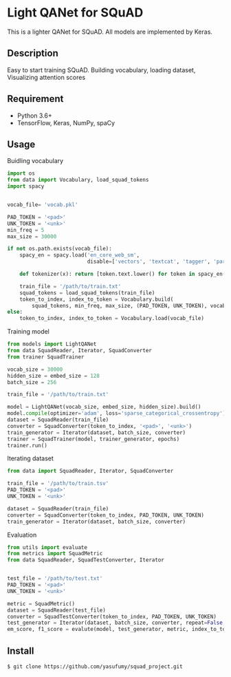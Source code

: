 # Light QANet for SQuAD

This is a lighter QANet for SQuAD. All models are implemented by Keras.

## Description

Easy to start training SQuAD. Building vocabulary, loading dataset,
Visualizing attention scores

## Requirement

- Python 3.6+
- TensorFlow, Keras, NumPy, spaCy

## Usage

Buidling vocabulary

```py
import os
from data import Vocabulary, load_squad_tokens
import spacy


vocab_file= 'vocab.pkl'

PAD_TOKEN = '<pad>'
UNK_TOKEN = '<unk>'
min_freq = 5
max_size = 30000

if not os.path.exists(vocab_file):
    spacy_en = spacy.load('en_core_web_sm',
                          disable=['vectors', 'textcat', 'tagger', 'parser', 'ner'])

    def tokenizer(x): return [token.text.lower() for token in spacy_en(x) if not token.is_space]

    train_file = '/path/to/train.txt'
    squad_tokens = load_squad_tokens(train_file)
    token_to_index, index_to_token = Vocabulary.build(
        squad_tokens, min_freq, max_size, (PAD_TOKEN, UNK_TOKEN), vocab_file)
else:
    token_to_index, index_to_token = Vocabulary.load(vocab_file)

```

Training model

```py
from models import LightQANet
from data SquadReader, Iterator, SquadConverter
from trainer SquadTrainer

vocab_size = 30000
hidden_size = embed_size = 128
batch_size = 256

train_file = '/path/to/train.txt'

model = LightQANet(vocab_size, embed_size, hidden_size).build()
model.compile(optimizer='adam', loss='sparse_categorical_crossentropy')
dataset = SquadReader(train_file)
converter = SquadConverter(token_to_index, '<pad>', '<unk>')
train_generator = Iterator(dataset, batch_size, converter)
trainer = SquadTrainer(model, trainer_generator, epochs)
trainer.run()
```

Iterating dataset

```py
from data import SquadReader, Iterator, SquadConverter

train_file = '/path/to/train.tsv'
PAD_TOKEN = '<pad>'
UNK_TOKEN = '<unk>'

dataset = SquadReader(train_file)
converter = SquadConverter(token_to_index, PAD_TOKEN, UNK_TOKEN)
train_generator = Iterator(dataset, batch_size, converter)
```

Evaluation

```py
from utils import evaluate
from metrics import SquadMetric
from data SquadReader, SquadTestConverter, Iterator


test_file = '/path/to/test.txt'
PAD_TOKEN = '<pad>'
UNK_TOKEN = '<unk>'

metric = SquadMetric()
dataset = SquadReader(test_file)
converter = SquadTestConverter(token_to_index, PAD_TOKEN, UNK_TOKEN)
test_generator = Iterator(dataset, batch_size, converter, repeat=False, shuffle=False)
em_score, f1_score = evalute(model, test_generator, metric, index_to_token)
```

## Install

```
$ git clone https://github.com/yasufumy/squad_project.git
```
